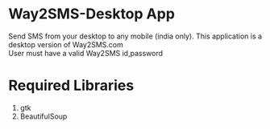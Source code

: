 Way2SMS-Desktop App
=======

Send SMS from your desktop to any mobile (india only). 
This application is a desktop version of Way2SMS.com </br>
User must have a valid Way2SMS id,password

Required Libraries
==========
1. gtk
2. BeautifulSoup




